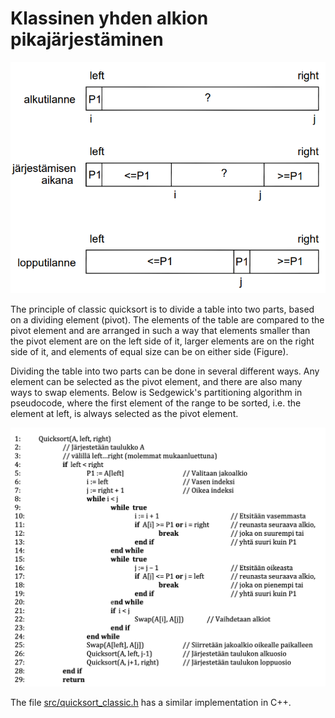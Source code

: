 # Klassinen yhden alkion pikajärjestäminen

<img src="png/classic.png" width="750">

The principle of classic quicksort is to divide a table into two parts, based on a dividing element (pivot). The elements of the table are compared to the pivot element and are arranged in such a way that elements smaller than the pivot element are on the left side of it, larger elements are on the right side of it, and elements of equal size can be on either side (Figure).

Dividing the table into two parts can be done in several different ways. Any element can be selected as the pivot element, and there are also many ways to swap elements. Below is Sedgewick's partitioning algorithm in pseudocode, where the first element of the range to be sorted, i.e. the element at left, is always selected as the pivot element.

<img src="png/classic_pseudocode.png" width="750">

The file [src/quicksort_classic.h](https://github.com/lautanal/quicksort/blob/master/src/quicksort_classic.h) has a similar implementation in C++.